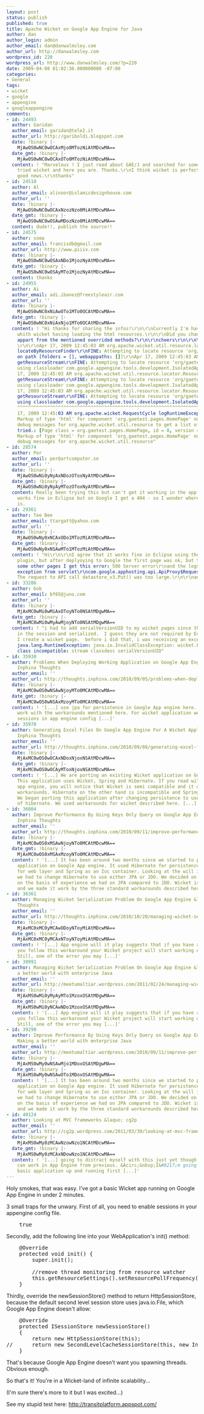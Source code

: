 ```yaml
---
layout: post
status: publish
published: true
title: Apache Wicket on Google App Engine for Java
author: dan
author_login: admin
author_email: dan@danwalmsley.com
author_url: http://danwalmsley.com
wordpress_id: 220
wordpress_url: http://www.danwalmsley.com/?p=220
date: 2009-04-08 01:02:36.000000000 -07:00
categories:
- General
tags:
- wicket
- google
- appengine
- googleappengine
comments:
- id: 24493
  author: Garidan
  author_email: garidan@tele2.it
  author_url: http://gariboldi.blogspot.com
  date: !binary |-
    MjAwOS0wNC0wOCAxMjo0MTozNiAtMDcwMA==
  date_gmt: !binary |-
    MjAwOS0wNC0wOCAxOTo0MTozNiAtMDcwMA==
  content: ! "Marvelous ! I just read about GAE/J and searched for someone who
    tried wicket and here you are. Thanks.\r\nI think wicket is perfect for that platform.\r\nReally
    good news.\r\nthanks"
- id: 24510
  author: Al
  author_email: alinoor@islamicdesignhouse.com
  author_url: ''
  date: !binary |-
    MjAwOS0wNC0wOCAxNzozNzo0MiAtMDcwMA==
  date_gmt: !binary |-
    MjAwOS0wNC0wOSAwMDozNzo0MiAtMDcwMA==
  content: dude!!, publish the source!!
- id: 24575
  author: soma
  author_email: francisdb@gmail.com
  author_url: http://www.piiix.com
  date: !binary |-
    MjAwOS0wNC0wOSAxNDo1MjozNyAtMDcwMA==
  date_gmt: !binary |-
    MjAwOS0wNC0wOSAyMTo1MjozNyAtMDcwMA==
  content: thanks
- id: 24955
  author: Ai
  author_email: adi.ibanez@freestyleair.com
  author_url: ''
  date: !binary |-
    MjAwOS0wNC0xNiAwOTo1MTo0OCAtMDcwMA==
  date_gmt: !binary |-
    MjAwOS0wNC0xNiAxNjo1MTo0OCAtMDcwMA==
  content: ! "Hi thanks for sharing the infos!\r\n\r\nCurrently I'm having some difficulties
    whith wicket having loading the html resources.\r\n\r\nDid you change anything
    appart from the mentioned overrided methods?\r\n\r\ncheers\r\n\r\n\r\n\r\nLogs:
    \r\n\r\nApr 17, 2009 12:45:03 AM org.apache.wicket.util.resource.locator.ResourceStreamLocator
    locateByResourceFinder\r\nFINE: Attempting to locate resource 'org/gaetest/pages/HomePage.html'
    on path [folders = [], webapppaths: []]\r\nApr 17, 2009 12:45:03 AM org.apache.wicket.util.resource.locator.ResourceStreamLocator
    getResourceStream\r\nFINE: Attempting to locate resource 'org/gaetest/pages/HomePage.html'
    using classloader com.google.appengine.tools.development.IsolatedAppClassLoader@31ff23\r\nApr
    17, 2009 12:45:03 AM org.apache.wicket.util.resource.locator.ResourceStreamLocator
    getResourceStream\r\nFINE: Attempting to locate resource 'org/gaetest/pages/HomePage.html'
    using classloader com.google.appengine.tools.development.IsolatedAppClassLoader@31ff23\r\nApr
    17, 2009 12:45:03 AM org.apache.wicket.util.resource.locator.ResourceStreamLocator
    getResourceStream\r\nFINE: Attempting to locate resource 'org/gaetest/pages/HomePage.html'
    using classloader com.google.appengine.tools.development.IsolatedAppClassLoader@31ff23\r\n\r\n\r\n\r\nSEVERE:
    ^^^^^^^^^^^^^^^^^^^^^^^^^^^^^^^^^^^^^^^^^^^^^^^^^^^^^^^^^^^^^^^^^^^^^^^^^^^^^^^^^^^^^^^^^\r\nApr
    17, 2009 12:45:03 AM org.apache.wicket.RequestCycle logRuntimeException\r\nSEVERE:
    Markup of type 'html' for component 'org.gaetest.pages.HomePage' not found. Enable
    debug messages for org.apache.wicket.util.resource to get a list of all filenames
    tried.: [Page class = org.gaetest.pages.HomePage, id = 0, version = 0]\r\norg.apache.wicket.markup.MarkupNotFoundException:
    Markup of type 'html' for component 'org.gaetest.pages.HomePage' not found. Enable
    debug messages for org.apache.wicket.util.resource"
- id: 28574
  author: Per
  author_email: per@artcomputer.se
  author_url: ''
  date: !binary |-
    MjAwOS0wNi0yNyAxNDozOToxNyAtMDcwMA==
  date_gmt: !binary |-
    MjAwOS0wNi0yNyAyMTozOToxNyAtMDcwMA==
  content: Really been trying this but can't get it working in the app engine. It
    works fine in Eclipse but on Google I get a 404 - so I wonder where the difference
    is.
- id: 29361
  author: Tee Bee
  author_email: ttargatt@yahoo.com
  author_url: ''
  date: !binary |-
    MjAwOS0wNy0xNCAxODo1MTozMiAtMDcwMA==
  date_gmt: !binary |-
    MjAwOS0wNy0xNSAwMTo1MTozMiAtMDcwMA==
  content: ! "Hi\r\n\r\nI agree that it works fine in Eclipse using the Google appengine
    plugin, but after deplyoying to Google the first page was ok, but trying to simulate
    some other pages I get this error: 500 Server error\r\nand the logs is: \r\n\r\nUncaught
    exception from servlet\r\ncom.google.apphosting.api.ApiProxy$RequestTooLargeException:
    The request to API call datastore_v3.Put() was too large.\r\n\r\nany idea?\r\n\r\nregards"
- id: 33286
  author: bob
  author_email: bf65@juno.com
  author_url: ''
  date: !binary |-
    MjAxMC0wMi0wMiAxOToyNTo0NSAtMDgwMA==
  date_gmt: !binary |-
    MjAxMC0wMi0wMyAwMjoyNTo0NSAtMDgwMA==
  content: ! "i had to add serialVersionUID to my wicket pages since they are stored
    in the session and serialized.  I guess they are not required by Eclipse when
    I create a wicket page.  before i did that, i was receiving an exception like:\r\n\r\njavax.servlet.ServletException:
    java.lang.RuntimeException: java.io.InvalidClassException: wicket.LoginPage; local
    class incompatible: stream classdesc serialVersionUID"
- id: 35930
  author: Problems When Deploying Working Application on Google App Engine &laquo;
    Inphina Thoughts
  author_email: ''
  author_url: http://thoughts.inphina.com/2010/09/05/problems-when-deploying-working-application-on-google-app-engine/
  date: !binary |-
    MjAxMC0wOS0wNSAwNjoyMTo0MCAtMDcwMA==
  date_gmt: !binary |-
    MjAxMC0wOS0wNSAxMzoyMTo0MCAtMDcwMA==
  content: ! '[...] use jpa for persistence in Google App engine here. Wicket does
    work with the workarounds mentioned here. For wicket application we need to enable
    sessions in app engine config [...]'
- id: 35970
  author: Generating Excel Files On Google App Engine For A Wicket Application &laquo;
    Inphina Thoughts
  author_email: ''
  author_url: http://thoughts.inphina.com/2010/09/08/generating-excel-files-on-google-app-engine-for-a-wicket-application/
  date: !binary |-
    MjAxMC0wOS0wOCAxNDoxNjoxNSAtMDcwMA==
  date_gmt: !binary |-
    MjAxMC0wOS0wOCAyMToxNjoxNSAtMDcwMA==
  content: ! '[...] We are porting an existing Wicket application on Google App Engine.
    This application uses Wicket, Spring and Hibernate. If you read will it play in
    app engine, you will notice that Wicket is semi compatible and it does work with
    workarounds. Hibernate on the other hand is incompatible and Spring is fully supported.
    We began porting this application after changing persistence to use JPA finstead
    of hibernate. We used workarounds for wicket described here. [...]'
- id: 36004
  author: Improve Performance By Using Keys Only Query on Google App Engine &laquo;
    Inphina Thoughts
  author_email: ''
  author_url: http://thoughts.inphina.com/2010/09/11/improve-performance-by-using-keys-only-query-on-google-app-engine/
  date: !binary |-
    MjAxMC0wOS0xMSAwNjoyNTo0MCAtMDcwMA==
  date_gmt: !binary |-
    MjAxMC0wOS0xMSAxMzoyNTo0MCAtMDcwMA==
  content: ! '[...] It has been around two months since we started to port an existing
    application on Google App engine. It used Hibernate for persistence, Wicket framework
    for web layer and Spring as an Ioc container. Looking at the will it play on appengine
    we had to change Hibernate to use either JPA or JDO. We decided on JPA purely
    on the basis of experience we had on JPA compared to JDO. Wicket is semi compatible
    and we made it work by the three standard workarounds described here. [...]'
- id: 36361
  author: Managing Wicket Serialization Problem On Google App Engine &laquo; Inphina
    Thoughts
  author_email: ''
  author_url: http://thoughts.inphina.com/2010/10/20/managing-wicket-serialization-problem-on-google-app-engine/
  date: !binary |-
    MjAxMC0xMC0yMCAwODoyNToyMiAtMDcwMA==
  date_gmt: !binary |-
    MjAxMC0xMC0yMCAxNToyNToyMiAtMDcwMA==
  content: ! '[...] App engine will it play suggests that if you have a wicket project
    you follow this workaround your Wicket project will start working on app engine.
    Still, one of the error you may [...]'
- id: 38991
  author: Managing Wicket Serialization Problem On Google App Engine &laquo; Making
    a better world with enterprise Java
  author_email: ''
  author_url: http://meetumaltiar.wordpress.com/2011/02/24/managing-wicket-serialization-problem-on-google-app-engine/
  date: !binary |-
    MjAxMS0wMi0yMyAyMTo1MzoxOSAtMDgwMA==
  date_gmt: !binary |-
    MjAxMS0wMi0yNCAwNDo1MzoxOSAtMDgwMA==
  content: ! '[...] App engine will it play suggests that if you have a wicket project
    you follow this workaround your Wicket project will start working on app engine.
    Still, one of the error you may [...]'
- id: 39290
  author: Improve Performance By Using Keys Only Query on Google App Engine &laquo;
    Making a better world with enterprise Java
  author_email: ''
  author_url: http://meetumaltiar.wordpress.com/2010/09/11/improve-performance-by-using-keys-only-query-on-google-app-engine/
  date: !binary |-
    MjAxMS0wMy0wNSAwMjo1MDoxOSAtMDgwMA==
  date_gmt: !binary |-
    MjAxMS0wMy0wNSAwOTo1MDoxOSAtMDgwMA==
  content: ! '[...] It has been around two months since we started to port an existing
    application on Google App engine. It used Hibernate for persistence, Wicket framework
    for web layer and Spring as an Ioc container. Looking at the will it play on appengine
    we had to change Hibernate to use either JPA or JDO. We decided on JPA purely
    on the basis of experience we had on JPA compared to JDO. Wicket is semi compatible
    and we made it work by the three standard workarounds described here. [...]'
- id: 40124
  author: Looking at MVC frameworks &laquo; cg2p
  author_email: ''
  author_url: http://cg2p.wordpress.com/2011/03/30/looking-at-mvc-frameworks/
  date: !binary |-
    MjAxMS0wMy0zMCAwNzowNzo1NCAtMDcwMA==
  date_gmt: !binary |-
    MjAxMS0wMy0zMCAxNDowNzo1NCAtMDcwMA==
  content: ! '[...] going to distract myself with this just yet though. I know it
    can work in App Engine from previous. &Acirc;&nbsp;I&#8217;m going to get some
    basic application up and running first [...]'
---
```

Holy smokes, that was easy. I've got a basic Wicket app running on Google App Engine in under 2 minutes.

3 small traps for the unwary. First of all, you need to enable sessions in your appengine config file.

<pre lang="xml">
    <sessions-enabled>true</sessions-enabled>
</pre>

Secondly, add the following line into your WebApplication's init() method:

<pre lang="java">
	@Override
	protected void init() {
		super.init();

		//remove thread monitoring from resource watcher
		this.getResourceSettings().setResourcePollFrequency(null);
	}
</pre>

Thirdly, override the newSessionStore() method to return HttpSessionStore, because the default second level session store uses java.io.File, which Google App Engine doesn't allow:

<pre lang="java">
	@Override
	protected ISessionStore newSessionStore()
	{
		return new HttpSessionStore(this);
//		return new SecondLevelCacheSessionStore(this, new InMemoryPageStore());
	}
</pre>

That's because Google App Engine doesn't want you spawning threads. Obvious enough.

So that's it! You're in a Wicket-land of infinite scalability...

(I'm sure there's more to it but I was excited...)

See my stupid test here: http://transitplatform.appspot.com/
